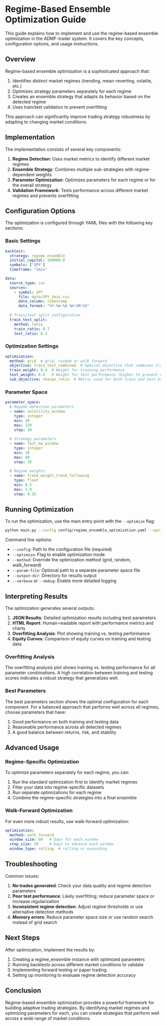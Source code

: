 # Regime-Based Ensemble Optimization Guide

This guide explains how to implement and use the regime-based ensemble optimization in the ADMF-trader system. It covers the key concepts, configuration options, and usage instructions.

## Overview

Regime-based ensemble optimization is a sophisticated approach that:

1. Identifies distinct market regimes (trending, mean-reverting, volatile, etc.)
2. Optimizes strategy parameters separately for each regime
3. Creates an ensemble strategy that adapts its behavior based on the detected regime
4. Uses train/test validation to prevent overfitting

This approach can significantly improve trading strategy robustness by adapting to changing market conditions.

## Implementation

The implementation consists of several key components:

1. **Regime Detection**: Uses market metrics to identify different market regimes
2. **Ensemble Strategy**: Combines multiple sub-strategies with regime-dependent weights
3. **Parameter Optimization**: Optimizes parameters for each regime or for the overall strategy
4. **Validation Framework**: Tests performance across different market regimes and prevents overfitting

## Configuration Options

The optimization is configured through YAML files with the following key sections:

### Basic Settings

```yaml
backtest:
  strategy: regime_ensemble
  initial_capital: 100000.0
  symbols: ['SPY']
  timeframe: "1min"

data:
  source_type: csv
  sources:
    - symbol: SPY
      file: data/SPY_1min.csv
      date_column: timestamp
      date_format: "%Y-%m-%d %H:%M:%S"
  
  # Train/test split configuration
  train_test_split:
    method: ratio
    train_ratio: 0.7
    test_ratio: 0.3
```

### Optimization Settings

```yaml
optimization:
  method: grid  # grid, random or walk_forward
  objective: train_test_combined  # Special objective that combines train and test performance
  train_weight: 0.4  # Weight for training performance
  test_weight: 0.6   # Weight for test performance (higher to prevent overfitting)
  sub_objective: sharpe_ratio  # Metric used for both train and test evaluation
```

### Parameter Space

```yaml
parameter_space:
  # Regime detection parameters
  - name: volatility_window
    type: integer
    min: 30
    max: 120
    step: 30
    
  # Strategy parameters
  - name: fast_ma_window
    type: integer
    min: 10
    max: 40
    step: 10
    
  # Regime weights
  - name: trend_weight_trend_following
    type: float
    min: 0.5
    max: 1.0
    step: 0.25
```

## Running Optimization

To run the optimization, use the main entry point with the `--optimize` flag:

```bash
python main.py --config config/regime_ensemble_optimization.yaml --optimize
```

Command line options:

- `--config`: Path to the configuration file (required)
- `--optimize`: Flag to enable optimization mode
- `--method`: Override the optimization method (grid, random, walk_forward)
- `--param-file`: Optional path to a separate parameter space file
- `--output-dir`: Directory for results output
- `--verbose` or `--debug`: Enable more detailed logging

## Interpreting Results

The optimization generates several outputs:

1. **JSON Results**: Detailed optimization results including best parameters
2. **HTML Report**: Human-readable report with performance metrics and charts
3. **Overfitting Analysis**: Plot showing training vs. testing performance
4. **Equity Curves**: Comparison of equity curves on training and testing data

### Overfitting Analysis

The overfitting analysis plot shows training vs. testing performance for all parameter combinations. A high correlation between training and testing scores indicates a robust strategy that generalizes well.

### Best Parameters

The best parameters section shows the optimal configuration for each component. For a balanced approach that performs well across all regimes, choose parameters that have:

1. Good performance on both training and testing data
2. Reasonable performance across all detected regimes
3. A good balance between returns, risk, and stability

## Advanced Usage

### Regime-Specific Optimization

To optimize parameters separately for each regime, you can:

1. Run the standard optimization first to identify market regimes
2. Filter your data into regime-specific datasets
3. Run separate optimizations for each regime
4. Combine the regime-specific strategies into a final ensemble

### Walk-Forward Optimization

For even more robust results, use walk-forward optimization:

```yaml
optimization:
  method: walk_forward
  window_size: 60   # Days for each window
  step_size: 20     # Days to advance each window
  window_type: rolling  # rolling or expanding
```

## Troubleshooting

Common issues:

1. **No trades generated**: Check your data quality and regime detection parameters
2. **Poor test performance**: Likely overfitting; reduce parameter space or increase regularization
3. **Inconsistent regime detection**: Adjust regime thresholds or use alternative detection methods
4. **Memory errors**: Reduce parameter space size or use random search instead of grid search

## Next Steps

After optimization, implement the results by:

1. Creating a regime_ensemble instance with optimized parameters
2. Running backtests across different market conditions to validate
3. Implementing forward testing or paper trading
4. Setting up monitoring to evaluate regime detection accuracy

## Conclusion

Regime-based ensemble optimization provides a powerful framework for building adaptive trading strategies. By identifying market regimes and optimizing parameters for each, you can create strategies that perform well across a wide range of market conditions.